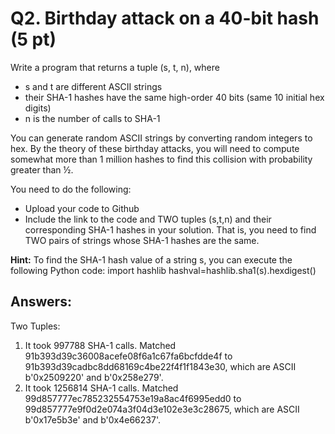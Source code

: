 # Q2. Birthday attack on a 40-bit hash (5 pt)

Write a program that returns a tuple (s, t, n), where 
- s and t are different ASCII strings 
- their SHA-1 hashes have the same high-order 40 bits (same 10 initial hex digits) 
- n is the number of calls to SHA-1 

You can generate random ASCII strings by converting random integers to hex. By the theory of these birthday attacks, you will need to compute somewhat more than 1 million hashes to find this collision with probability greater than ½. 

You need to do the following:
- Upload your code to Github
- Include the link to the code and TWO tuples (s,t,n) and their corresponding SHA-1 hashes in your solution. That is, you need to find TWO pairs of strings whose SHA-1 hashes are the same.

**Hint:**
To find the SHA-1 hash value of a string s, you can execute the following Python code:
import hashlib
hashval=hashlib.sha1(s).hexdigest()

## Answers:
Two Tuples:
1) It took 997788 SHA-1 calls.
Matched 91b393d39c36008acefe08f6a1c67fa6bcfdde4f to 91b393d39cadbc8dd68169c4be22f4f1f1843e30, which are ASCII b'0x2509220' and b'0x258e279'.
2) It took 1256814 SHA-1 calls.
Matched 99d857777ec785232554753e19a8ac4f6995edd0 to 99d857777e9f0d2e074a3f04d3e102e3e3c28675, which are ASCII b'0x17e5b3e' and b'0x4e66237'.
